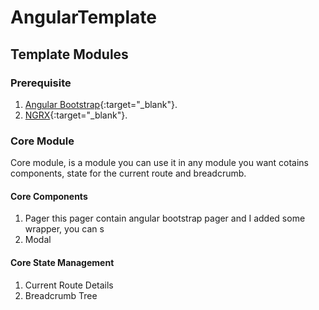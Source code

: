# AngularTemplate


## Template Modules

### Prerequisite
1. [Angular Bootstrap](https://ng-bootstrap.github.io/#/home){:target="_blank"}.
2. [NGRX](https://ngrx.io/guide/store){:target="_blank"}.
### Core Module
Core module, is a module you can use it in any module you want cotains components, state for the current route and breadcrumb.

#### Core Components
1. Pager
this pager contain angular bootstrap pager and I added some wrapper, you can s
2. Modal 

#### Core State Management
1. Current Route Details
2. Breadcrumb Tree

